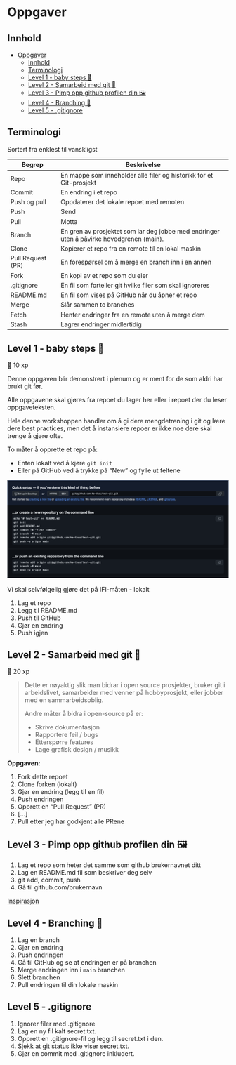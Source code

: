 # Oppgaver

## Innhold

- [Oppgaver](#oppgaver)
  - [Innhold](#innhold)
  - [Terminologi](#terminologi)
  - [Level 1 - baby steps 🍼](#level-1---baby-steps-)
  - [Level 2 - Samarbeid med git 🤝](#level-2---samarbeid-med-git-)
  - [Level 3 - Pimp opp github profilen din 🖼️](#level-3---pimp-opp-github-profilen-din-️)
  - [Level 4 - Branching 🌳](#level-4---branching-)
  - [Level 5 - .gitignore](#level-5---gitignore)

## Terminologi

Sortert fra enklest til vanskligst

| Begrep | Beskrivelse |
|--------|-------------|
| Repo | En mappe som inneholder alle filer og historikk for et Git-prosjekt |
| Commit | En endring i et repo |
| Push og pull | Oppdaterer det lokale repoet med remoten |
| Push | Send |
| Pull | Motta |
| Branch | En gren av prosjektet som lar deg jobbe med endringer uten å påvirke hovedgrenen (main). |
| Clone | Kopierer et repo fra en remote til en lokal maskin |
| Pull Request (PR) | En forespørsel om å merge en branch inn i en annen |
| Fork | En kopi av et repo som du eier |
| .gitignore | En fil som forteller git hvilke filer som skal ignoreres |
| README.md | En fil som vises på GitHub når du åpner et repo |
| Merge | Slår sammen to branches |
| Fetch | Henter endringer fra en remote uten å merge dem |
| Stash | Lagrer endringer midlertidig |

## Level 1 - baby steps 🍼

🌱 10 xp

Denne oppgaven blir demonstrert i plenum og er ment for de som aldri har brukt git før.

Alle oppgavene skal gjøres fra repoet du lager her eller i repoet der du leser oppgaveteksten.

Hele denne workshoppen handler om å gi dere mengdetrening i git og lære dere best practices, men det å instansiere repoer er ikke noe dere skal trenge å gjøre ofte.

To måter å opprette et repo på:

- Enten lokalt ved å kjøre `git init`
- Eller på GitHub ved å trykke på “New” og fylle ut feltene

![To måter å opprette et repo på](assets/image.png)

Vi skal selvfølgelig gjøre det på IFI-måten - lokalt 

1. Lag et repo
2. Legg til README.md
3. Push til GitHub
4. Gjør en endring
5. Push igjen

## Level 2 - Samarbeid med git 🤝

🌱 20 xp

> Dette er nøyaktig slik man bidrar i open source prosjekter, bruker git i arbeidslivet, samarbeider med venner på hobbyprosjekt, eller jobber med en sammarbeidsoblig.
>
> Andre måter å bidra i open-source på er:
>
> - Skrive dokumentasjon
> - Rapportere feil / bugs
> - Etterspørre features
> - Lage grafisk design / musikk

**Oppgaven:**

1. Fork dette repoet
2. Clone forken (lokalt)
3. Gjør en endring (legg til en fil)
4. Push endringen
5. Opprett en “Pull Request” (PR)
6. […]
7. Pull etter jeg har godkjent alle PRene

## Level 3 - Pimp opp github profilen din 🖼️

1. Lag et repo som heter det samme som github brukernavnet ditt
2. Lag en README.md fil som beskriver deg selv
3. git add, commit, push
4. Gå til github.com/brukernavn

[Inspirasjon](https://github.com/abhisheknaiidu/awesome-github-profile-readme)

## Level 4 - Branching 🌳

1. Lag en branch
2. Gjør en endring
3. Push endringen
4. Gå til GitHub og se at endringen er på branchen
5. Merge endringen inn i `main` branchen
6. Slett branchen
7. Pull endringen til din lokale maskin

## Level 5 - .gitignore

1. Ignorer filer med .gitignore
1. Lag en ny fil kalt secret.txt.
1. Opprett en .gitignore-fil og legg til secret.txt i den.
1. Sjekk at git status ikke viser secret.txt.
1. Gjør en commit med .gitignore inkludert.